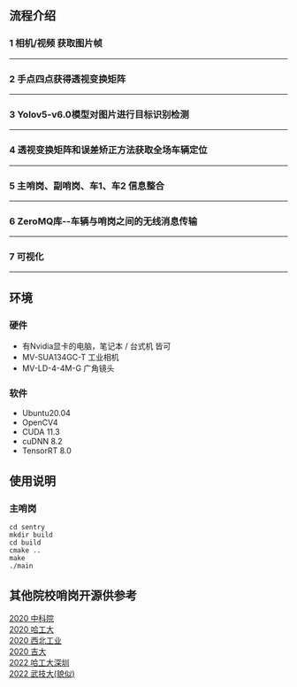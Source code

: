 ## 流程介绍
### 1 相机/视频 获取图片帧

---
### 2 手点四点获得透视变换矩阵

---
### 3 Yolov5-v6.0模型对图片进行目标识别检测

---
### 4 透视变换矩阵和误差矫正方法获取全场车辆定位

---
### 5 主哨岗、副哨岗、车1、车2 信息整合

---
### 6 ZeroMQ库--车辆与哨岗之间的无线消息传输

---
### 7 可视化

---

## 环境
### 硬件
- 有Nvidia显卡的电脑，笔记本 / 台式机 皆可
- MV-SUA134GC-T 工业相机
- MV-LD-4-4M-G 广角镜头
### 软件
- Ubuntu20.04
- OpenCV4
- CUDA 11.3
- cuDNN 8.2
- TensorRT 8.0


## 使用说明
### 主哨岗
```shell
cd sentry
mkdir build
cd build
cmake ..
make
./main
```

## 其他院校哨岗开源供参考
[2020 中科院](https://github.com/DRL-CASIA/RMAI2020-Perception)  
[2020 哈工大](https://github.com/MengXiangBo/ICRA2020_RM_IHiter_Perception)  
[2020 西北工业](https://github.com/nwpu-v5-team/ICRA-RoboMaster-2020-Perception)  
[2020 吉大](https://github.com/Junking1/ICRA2020-JLU-TARS_GO-Perception)  
[2022 哈工大深圳](https://github.com/Critical-HIT-hitsz/RMUA2022)  
[2022 武技大(貌似)](https://github.com/chinaheyu/whistle)  